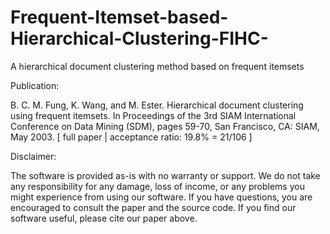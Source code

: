 # Frequent-Itemset-based-Hierarchical-Clustering-FIHC-
A hierarchical document clustering method based on frequent itemsets

Publication:

B. C. M. Fung, K. Wang, and M. Ester. Hierarchical document clustering using frequent itemsets. In Proceedings of the 3rd SIAM International Conference on Data Mining (SDM), pages 59-70, San Francisco, CA: SIAM, May 2003.
[ full paper | acceptance ratio: 19.8% = 21/106 ]

Disclaimer:

The software is provided as-is with no warranty or support. We do not take any responsibility for any damage, loss of income, or any problems you might experience from using our software. If you have questions, you are encouraged to consult the paper and the source code. If you find our software useful, please cite our paper above.
